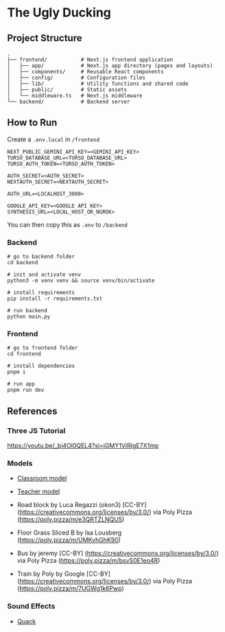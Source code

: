 # The Ugly Ducking

## Project Structure
```
.
├── frontend/           # Next.js frontend application
│   ├── app/            # Next.js app directory (pages and layouts)
│   ├── components/     # Reusable React components
│   ├── config/         # Configuration files
│   ├── lib/            # Utility functions and shared code
│   ├── public/         # Static assets
│   └── middleware.ts   # Next.js middleware
└── backend/            # Backend server
```
## How to Run
Create a `.env.local` in `/frontend`
```
NEXT_PUBLIC_GEMINI_API_KEY=<GEMINI_API_KEY>
TURSO_DATABASE_URL=<TURSO_DATABASE_URL>
TURSO_AUTH_TOKEN=<TURSO_AUTH_TOKEN>

AUTH_SECRET=<AUTH_SECRET>
NEXTAUTH_SECRET=<NEXTAUTH_SECRET>

AUTH_URL=<LOCALHOST_3000>

GOOGLE_API_KEY=<GOOGLE API KEY>
SYNTHESIS_URL=<LOCAL_HOST_OR_NGROK>
```
You can then copy this as `.env` to `/backend`
### Backend
```shell
# go to backend folder
cd backend

# init and activate venv
python3 -m venv venv && source venv/bin/activate

# install requirements
pip install -r requirements.txt

# run backend
python main.py
```
### Frontend
```shell
# go to frontend folder
cd frontend

# install dependencies
pnpm i

# run app
pnpm run dev
```

## References
### Three JS Tutorial
https://youtu.be/_bi4Ol0QEL4?si=jGMY1ViRIgE7X1mp
### Models
- [Classroom model](https://sketchfab.com/3d-models/anime-classroom-6e17b75780c044429323cd7ab6a5b83c)
- [Teacher model](https://sketchfab.com/3d-models/zero-two-a2dec30168e9454a97e83ad331ab859c)

- Road block by Luca Regazzi (okon3) [CC-BY] (https://creativecommons.org/licenses/by/3.0/) via Poly Pizza (https://poly.pizza/m/e3QRTZLNQU5)
- Floor Grass Sliced B by Isa Lousberg (https://poly.pizza/m/UMKvhGhK90)

- Bus by jeremy [CC-BY] (https://creativecommons.org/licenses/by/3.0/) via Poly Pizza (https://poly.pizza/m/bsvS0E1eo4R)
- Train by Poly by Google [CC-BY] (https://creativecommons.org/licenses/by/3.0/) via Poly Pizza (https://poly.pizza/m/7UGWg1k6Pwp)
### Sound Effects
- [Quack](https://pixabay.com/sound-effects/075176-duck-quack-40345/)